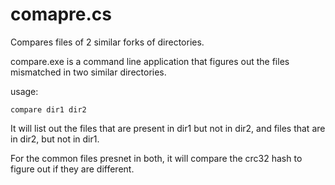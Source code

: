 # comapre.cs
Compares files of 2 similar forks of directories.

compare.exe is a command line application that figures out the files mismatched in two similar directories.

usage:
```
compare dir1 dir2
```
It will list out the files that are present in dir1 but not in dir2, and files that are in dir2, but not in dir1.

For the common files presnet in both, it will compare the crc32 hash to figure out if they are different.
